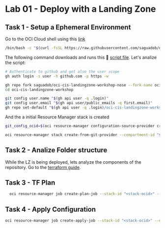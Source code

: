 # Lab 01 - Deploy with a Landing Zone

## Task 1 - Setup a Ephemeral Environment

Go to the OCI Cloud shell using this [link](https://cloud.oracle.com/?&bdcstate=maximized&cloudshell=true)

```bash
/bin/bash -c "$(curl -fsSL https://raw.githubusercontent.com/saguadob/oci-cis-landingzone-workshop-nose/main/configure-oci-shell.sh)"
```

The following command downloads and runs this 📃 [script file](../configure-oci-shell.sh). Let's analize the script:

```sh
# Authenticate to github and get also the user scope
gh auth login -s user -h github.com -p https -w

gh repo fork saguadob/oci-cis-landingzone-workshop-nose --fork-name oci-cis-landingzone-workshop --clone --remote=true --remote-name=origin
cd oci-cis-landingzone-workshop

git config user.name "$(gh api user -q .login)"
git config user.email "$(gh api user/public_emails -q first.email)"
gh repo set-default "$(gh api user -q .login)/oci-cis-landingzone-workshop"
```

And the a initial Resource Manager stack is created

```sh
git_config_ocid=$(oci resource-manager configuration-source-provider create-github-access-token-provider --compartment-id "$OCI_TENANCY" --access-token "$(gh auth token)" --api-endpoint "https://github.com"  --display-name "gh-lz-01" --query data.id --raw-output) 

oci resource-manager stack create-from-git-provider --compartment-id "$OCI_TENANCY" --config-source-configuration-source-provider-id "$git_config_ocid" --config-source-branch-name main --config-source-repository-url "$(gh repo view --json url -q .url)" --config-source-working-directory lz --display-name "stack-gh-oci-lz-01" --terraform-version "1.2.x" --variables "{\"tenancy_ocid\":\"$OCI_TENANCY\" , \"region\":\"$OCI_REGION\"}"
```

## Task 2 - Analize Folder structure

While the LZ is being deployed, lets analyze the components of the repository. Go to the [terraform guide](../terraform.md).

## Task 3 - TF Plan

``` sh
  oci resource-manager job create-plan-job --stack-id "<stack-ocid>" --display-name "plan-lz-job"
```

## Task 4 - Apply Configuration

```sh
oci resource-manager job create-apply-job --stack-id "<stack-ocid>" --execution-plan-strategy FROM_PLAN_JOB_ID --execution-plan-job-id "<plan-job-ocid>" --display-name "apply-deploy-lz-job"
```